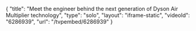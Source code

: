{
    "title": "Meet the engineer behind the next generation of Dyson Air Multiplier technology",
    "type": "solo",
    "layout": "iframe-static",
    "videoId": "6286939",
    "url": "\/tvpembed\/6286939"
}